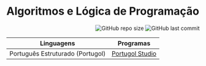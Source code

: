 # Algoritmos e Lógica de Programação

<p align="right">
    <img alt="GitHub repo size" src="https://img.shields.io/github/repo-size/BiancaFSilva/IAL002">
    <img alt="GitHub last commit" src="https://img.shields.io/github/last-commit/BiancaFSilva/IAL002">
</p>

| Linguagens                                        | Programas                                                                         |
|---------------------------------------------------|:---------------------------------------------------------------------------------:|
| Português Estruturado (Portugol)                  | [Portugol Studio](http://lite.acad.univali.br/portugol/)                          |
